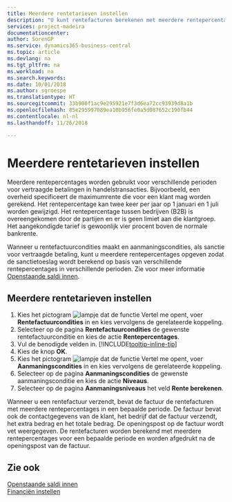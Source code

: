 ```yaml
---
title: Meerdere rentetarieven instellen
description: "U kunt rentefacturen berekenen met meerdere rentepercentages voor een bepaalde periode. De renteberekening is voor alle financiële kosten soortgelijk, met alleen variatie alleen in het rentepercentage voor een specifieke periode."
services: project-madeira
documentationcenter: 
author: SorenGP
ms.service: dynamics365-business-central
ms.topic: article
ms.devlang: na
ms.tgt_pltfrm: na
ms.workload: na
ms.search.keywords: 
ms.date: 10/01/2018
ms.author: sgroespe
ms.translationtype: HT
ms.sourcegitcommit: 33b900f1ac9e295921e7f3d6ea72cc93939d8a1b
ms.openlocfilehash: 85e295997089ea10b956fe0a5d087652c190fb44
ms.contentlocale: nl-nl
ms.lasthandoff: 11/26/2018

---
```

# <a name="set-up-multiple-interest-rates"></a>Meerdere rentetarieven instellen
Meerdere rentepercentages worden gebruikt voor verschillende perioden voor vertraagde betalingen in handelstransacties. Bijvoorbeeld, een overheid specificeert de maximumrente die voor een klant mag worden gerekend. Het rentepercentage kan twee keer per jaar op 1 januari en 1 juli worden gewijzigd. Het rentepercentage tussen bedrijven (B2B) is overeengekomen door de partijen en er is geen limiet aan die klantgroep. Het aangekondigde tarief is gewoonlijk vier procent boven de normale bankrente.

Wanneer u rentefactuurcondities maakt en aanmaningscondities, als sanctie voor vertraagde betaling, kunt u meerdere rentepercentages opgeven zodat de sanctietoeslag wordt berekend op basis van verschillende rentepercentages in verschillende perioden. Zie voor meer informatie [Openstaande saldi innen](receivables-collect-outstanding-balances.md).

## <a name="to-set-up-multiple-interest-rates"></a>Meerdere rentetarieven instellen  
1.  Kies het pictogram ![lampje dat de functie Vertel me opent](media/ui-search/search_small.png "Vertel me wat u wilt doen"), voer **Rentefactuurcondities** in en kies vervolgens de gerelateerde koppeling.  
2.  Selecteer op de pagina **Rentefactuurcondities** de gewenste rentefactuurconditie en kies de actie **Rentepercentages**.  
3.  Vul de benodigde velden in. [!INCLUDE[tooltip-inline-tip](includes/tooltip-inline-tip_md.md)]
4.  Kies de knop **OK**.  
5.  Kies het pictogram ![lampje dat de functie Vertel me opent](media/ui-search/search_small.png "Vertel me wat u wilt doen"), voer **Aanmaningscondities** in en kies vervolgens de gerelateerde koppeling.  
6.  Selecteer op de pagina **Aanmaningscondities** de gewenste aanmaningsconditie en kies de actie **Niveaus**.  
7.  Selecteer op de pagina **Aanmaningsniveaus** het veld **Rente berekenen**.  

Wanneer u een rentefactuur verzendt, bevat de factuur de rentefacturen met meerdere rentepercentages in een bepaalde periode. De factuur bevat ook de contactgegevens van de klant, het bedrijf dat de factuur verzendt, het extra bedrag en het totale bedrag. De openingspost op de factuur wordt vet weergegeven. De rentefacturen worden berekend met meerdere rentepercentages voor een bepaalde periode en worden afgedrukt na de openingspost van de factuur.  

## <a name="see-also"></a>Zie ook  
[Openstaande saldi innen](receivables-collect-outstanding-balances.md)  
[Financiën instellen](finance-setup-finance.md)

